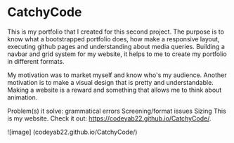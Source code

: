 # CatchyCode

This is my portfolio that I created for this second project. The purpose is to know what a bootstrapped portfolio does, how make a responsive layout, executing github pages and understanding about media queries.
Building a navbar and grid system for my website, it helps to me to create my portfolio in different formats.  

My motivation was to market myself and know who's my audience. Another motivation is to make a visual design that is pretty and understandable. 
Making a website is a reward and something that allows me to think about animation.  

Problem(s) it solve:
grammatical errors
Screening/format issues
Sizing 
This is my website. Check it out: https://codeyab22.github.io/CatchyCode/.

![image] (codeyab22.github.io/CatchyCode/)
